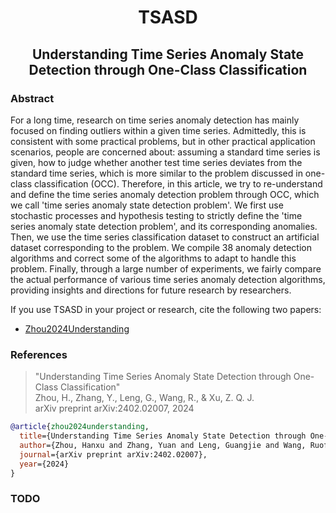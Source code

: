 <h1 align="center">TSASD</h1>
<h2 align="center">
Understanding Time Series Anomaly State Detection through One-Class Classification</h2>

### Abstract

For a long time, research on time series anomaly detection has mainly focused on finding outliers within a given time series. Admittedly, this is consistent with some practical problems, but in other practical application scenarios, people are concerned about: assuming a standard time series is given, how to judge whether another test time series deviates from the standard time series, which is more similar to the problem discussed in one-class classification (OCC).
Therefore, in this article, we try to re-understand and define the time series anomaly detection problem through OCC, which we call 'time series anomaly state detection problem'.
We first use stochastic processes and hypothesis testing to strictly define the 'time series anomaly state detection problem', and its corresponding anomalies. Then, we use the time series classification dataset to construct an artificial dataset corresponding to the problem. We compile 38 anomaly detection algorithms and correct some of the algorithms to adapt to handle this problem. 
Finally, through a large number of experiments, we fairly compare the actual performance of various time series anomaly detection algorithms, providing insights and directions for future research by researchers. 

If you use TSASD in your project or research, cite the following two papers:

* [Zhou2024Understanding](https://arxiv.org/pdf/2402.02007v1.pdf)


### References

> "Understanding Time Series Anomaly State Detection through One-Class Classification" <br/>
> Zhou, H., Zhang, Y., Leng, G., Wang, R., & Xu, Z. Q. J. <br/>
> arXiv preprint arXiv:2402.02007, 2024 <br/>

```bibtex
@article{zhou2024understanding,
  title={Understanding Time Series Anomaly State Detection through One-Class Classification},
  author={Zhou, Hanxu and Zhang, Yuan and Leng, Guangjie and Wang, Ruofan and Xu, Zhi-Qin John},
  journal={arXiv preprint arXiv:2402.02007},
  year={2024}
}
```

### TODO